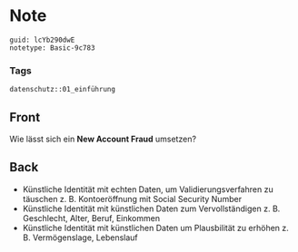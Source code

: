 # Note
```
guid: lcYb290dwE
notetype: Basic-9c783
```

### Tags
```
datenschutz::01_einführung
```

## Front
Wie lässt sich ein <b>New Account Fraud</b> umsetzen?

## Back
<ul>
  <li>Künstliche Identität mit echten Daten, um
  Validierungsverfahren zu täuschen z. B. Kontoeröffnung mit Social
  Security Number
  <li>Künstliche Identität mit künstlichen Daten zum
  Vervollständigen z. B. Geschlecht, Alter, Beruf, Einkommen
  <li>Künstliche Identität mit künstlichen Daten um Plausbilität zu
  erhöhen z. B. Vermögenslage, Lebenslauf
</ul>
